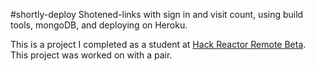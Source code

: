 #shortly-deploy
Shotened-links with sign in and visit count, using build tools, mongoDB, and deploying on Heroku.

This is a project I completed as a student at [Hack Reactor Remote Beta](http://www.hackreactor.com/remote-beta). This project was worked on with a pair.

